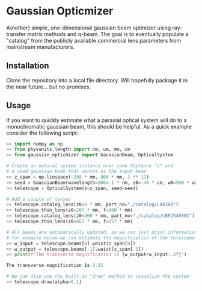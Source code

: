 # Gaussian Opticmizer

A(nother) simple, one-dimensional gaussian beam optimizer using ray-transfer matrix methods and q-beam. The goal is to eventually populate a "catalog" from the publicly available commercial lens parameters from mainstream manufacturers. 

## Installation
Clone the repository into a local file directory. Will hopefully package it in the near future... but no promises.

## Usage 
If you want to quickly estimate what a paraxial optical system will do to a monochromatic gaussian beam, this should be helpful. As a quick example consider the following script:

```python
>> import numpy as np
>> from physunits.length import nm, um, mm, cm
>> from gaussian_opticmizer import GaussianBeam, OpticalSystem

# Create an optical system instance over some distance "z" and 
# a seed gaussian beam that serves as the input beam 
>> z_span = np.linspace(-200 * mm, 800 * mm, 2 ** 11)
>> seed = GaussianBeam(wavelength=1064.1 * nm, z0=-40 * cm, w0=500 * um)
>> telescope = OpticalSystem(z=z_span, seed=seed)

# Add a couple of lenses
>> telescope.catalog_lens(z0=0 * mm, part_no="./catalog/LA4380")
>> telescope.thin_lens(z0=207 * mm, f=100 * mm)
>> telescope.catalog_lens(z0=260 * mm, part_no="./catalog/LBF254050C")
>> telescope.thin_lens(z0=467 * mm, f=157 * mm)

# All beams are automatically updated, so we can just print information,
# for example below we can estimate the magnification of the telescope
>> w_input = telescope.beams[0].waist(z_span[0])
>> w_output = telescope.beams[-1].waist(z_span[-1])
>> print(f"The transverse magnification is {w_output/w_input:.2f}")

The transverse magnification is 3.15

# We can also use the built-in "draw" method to visualize the system
>> telescope.draw(alpha=0.1)
```
